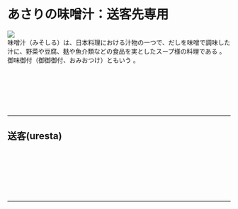 <div id="page">
	<div id="main_image">
		<div id="main_image_inner">
			<h1>あさりの味噌汁：送客先専用</h1>
		</div>
	</div>
	<img id="main-thum" src="https://sinozu.github.io/static20200403/07/food_misoshiru_asari.png">
		<div id="section01">
			味噌汁（みそしる）は、日本料理における汁物の一つで、だしを味噌で調味した汁に、野菜や豆腐、麸や魚介類などの食品を実としたスープ様の料理である 。御味御付（御御御付、おみおつけ）ともいう 。
		</div>
</div>

<br>
<br>
<br>
<br>
<br>
<br>
<hr>
<h2>送客(uresta)</h2>
<div class="uz-uo_placement_code_uresta_type1 uz-ny"></div>
<link rel="stylesheet" href="https://dev-speee-ad.akamaized.net/tag/uo_placement_code_uresta_type1/css/outer-style.css">
<script async type="text/javascript" src="https://dev-speee-ad.akamaized.net/tag/uo_placement_code_uresta_type1/js/outer-frame.min.js" charset="utf-8"></script>

<br>
<br>
<br>
<br>
<br>
<br>
<hr>
<div class="uz-uo_placement_code_follower uz-ny"></div>
<link rel="stylesheet" href="https://dev-speee-ad.akamaized.net/tag/uo_placement_code_follower/css/outer-style.css">
<script async type="text/javascript" src="https://dev-speee-ad.akamaized.net/tag/uo_placement_code_follower/js/outer-frame.min.js" charset="utf-8"></script>
